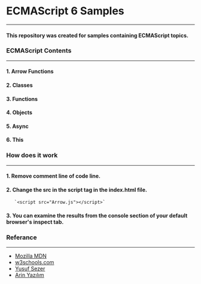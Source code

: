 # ECMAScript 6 Samples
<hr>

#### This repository was created for samples containing ECMAScript topics.

### ECMAScript Contents
<hr>

#### 1. Arrow Functions
#### 2. Classes
#### 3. Functions
#### 4. Objects
#### 5. Async
#### 6. This

### How does it work
<hr>

#### 1. Remove comment line of code line.
#### 2. Change the src in the script tag in the index.html file.
       `<script src="Arrow.js"></script>`
#### 3. You can examine the results from the console section of your default browser's inspect tab.

### Referance
<hr>

- [Mozilla MDN](https://developer.mozilla.org/en-US/docs/Web/JavaScript?retiredLocale=tr)
- [w3schools.com](https://www.w3schools.com/js/js_es6.asp)
- [Yusuf Sezer](https://www.yusufsezer.com.tr/javascript-dersleri/)
- [Arin Yazılım](https://www.youtube.com/watch?v=99uPfA4Hv0Q&list=PL-Hkw4CrSVq-lamHDwl1J1oI4nwCYYW30)

